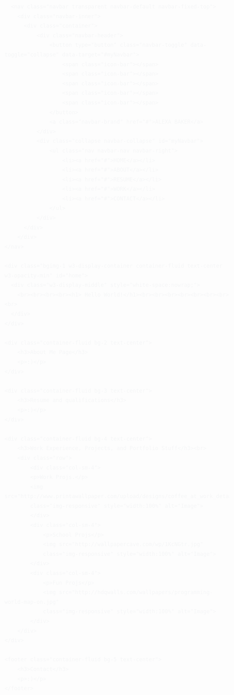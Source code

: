 <!DOCTYPE html>
<html lang="en">
	<head>
		<title>Alexa Baker</title>
		<meta charset="utf-8">
		<meta name="viewport" content="width=device-width, initial-scale=1">
		<link rel="stylesheet" href="https://maxcdn.bootstrapcdn.com/bootstrap/3.3.7/css/bootstrap.min.css">
		<script src="https://ajax.googleapis.com/ajax/libs/jquery/1.12.4/jquery.min.js"></script>
		<script src="https://maxcdn.bootstrapcdn.com/bootstrap/3.3.7/js/bootstrap.min.js"></script>
		<style>
			body {
				font: 20px Montserrat, sans-serif;
				line-height: 1.8;
				color: #f5f6f7;
			}
			.bgimg-1 {
    			background-image: url('http://bsnscb.com/data/out/156/39249587-programmer-wallpapers.png');
    			min-height: 100%;
                background-attachment: fixed;
                background-position: center;
                background-repeat: no-repeat;
                background-size: cover;
                padding-top: 700px;
				padding-bottom: 700px;
                width:100%;
			}
			.bg-2 { 
				background-color: #474e5d; /* Dark Blue */
				color: #ffffff;
			}
			.bg-3 { 
				background-color: #fff; /* White */
				color: #555555;
			}
			.bg-4 { 
				background-color: #000000; /* Black */
				color: #ffffff;
			}
			.bg-5 { 
				background-color: #456788; /* gray-blueish */
				color: #ffffff;
			}
			.container-fluid {
				padding-top: 70px;
				padding-bottom: 70px;
			}
			.navbar {
				padding-top: 15px;
				padding-bottom: 10px;
				border: 0;
				border-radius: 0;
				margin-bottom: 0;
				font-size: 12px;
				letter-spacing: 5px;
                background-color: transparent !important;
			}
            .navbar.transparent.navbar-default .navbar-inner {
               background-color: transparent !important;
            }
			.navbar-nav  li a:hover {
				color: #1abc9c !important;
                background-color: transparent !important;
			}
            /* Turn off scrolling for tablets and phones */
            @media only screen and (max-device-width: 1024px) {
                .bgimg-1{
              		background-attachment: scroll;
                }
		  </style>
	</head>
<body>
      
      <nav class="navbar transparent navbar-default navbar-fixed-top">
      	<div class="navbar-inner">
          <div class="container">
              <div class="navbar-header">
                  <button type="button" class="navbar-toggle" data-toggle="collapse" data-target="#myNavbar">
                      <span class="icon-bar"></span>
                      <span class="icon-bar"></span>
                      <span class="icon-bar"></span>  
                      <span class="icon-bar"></span>
                      <span class="icon-bar"></span>
                  </button>
                  <a class="navbar-brand" href="#">ALEXA BAKER</a>
              </div>
              <div class="collapse navbar-collapse" id="myNavbar">
                  <ul class="nav navbar-nav navbar-right">
                      <li><a href="#">HOME</a></li>
                      <li><a href="#">ABOUT</a></li>
                      <li><a href="#">RESUME</a></li>
                      <li><a href="#">WORK</a></li>
                      <li><a href="#">CONTACT</a></li>
                  </ul>
              </div>
          </div>
    	</div>
	</nav>

	<div class="bgimg-1 w3-display-container container-fluid text-center w3-opacity-min" id="home">
      <div class="w3-display-middle" style="white-space:nowrap;">
        <br><br><br><br><h1> Hello World!</h1><br><br><br><br><br><br><br><br>
      </div>
    </div>
	
	<div class="container-fluid bg-2 text-center">
		<h3>About Me Page</h3>
		<p>:)</p>
	</div>

	<div class="container-fluid bg-3 text-center">
		<h3>Resume and qualifications</h3>
		<p>:)</p>
	</div>
	
	<div class="container-fluid bg-4 text-center">
		<h3>Work Experience, Projects, and Portfolio Stuff</h3><br>
		<div class="row">
			<div class="col-sm-4">
			<p>Work Projs.</p>
			<img src="http://www.printawallpaper.com/upload/designs/coffee_at_work_detail.jpg" 
			class="img-responsive" style="width:100%" alt="Image">
			</div>
			<div class="col-sm-4"> 
				<p>School Projs</p>
				<img src="http://wallpapercave.com/wp/1KcNGtr.jpg" 
				class="img-responsive" style="width:100%" alt="Image">
			</div>
			<div class="col-sm-4"> 
				<p>Fun Projs</p>
				<img src="http://hdqwalls.com/wallpapers/programming-world-map-on.jpg" 
				class="img-responsive" style="width:100%" alt="Image">
			</div>
		</div>
	</div>
	
	<footer class="container-fluid bg-5 text-center">
		<h3>Contact</h3>
		<p>:)</p>
	</footer>
    
</body>
</html>
